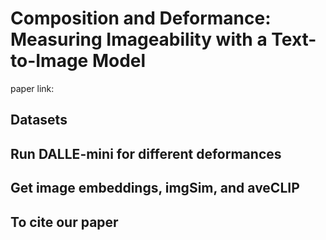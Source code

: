 # Composition and Deformance: Measuring Imageability with a Text-to-Image Model 

paper link: 

## Datasets

## Run DALLE-mini for different deformances


## Get image embeddings, imgSim, and aveCLIP


## To cite our paper
